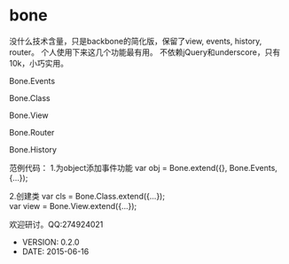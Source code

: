 bone
============

没什么技术含量，只是backbone的简化版，保留了view, events, history, router。
个人使用下来这几个功能最有用。
不依赖jQuery和underscore，只有10k，小巧实用。

Bone.Events

Bone.Class

Bone.View

Bone.Router

Bone.History

范例代码：
1.为object添加事件功能
var obj = Bone.extend({}, Bone.Events, {...});

2.创建类
var cls = Bone.Class.extend({...});  
var view = Bone.View.extend({...});  



欢迎研讨。QQ:274924021  



 * VERSION: 0.2.0
 * DATE: 2015-06-16
